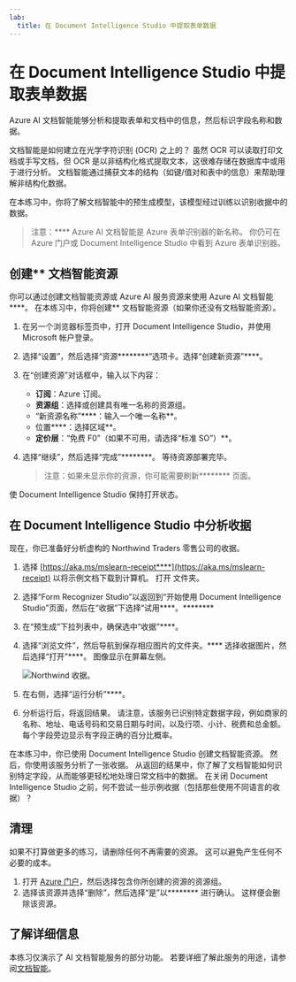 ```yaml
---
lab:
  title: 在 Document Intelligence Studio 中提取表单数据
---
```


# 在 Document Intelligence Studio 中提取表单数据

Azure AI 文档智能能够分析和提取表单和文档中的信息，然后标识字段名称和数据。 

文档智能是如何建立在光学字符识别 (OCR) 之上的？ 虽然 OCR 可以读取打印文档或手写文档，但 OCR 是以非结构化格式提取文本，这很难存储在数据库中或用于进行分析。 文档智能通过捕获文本的结构（如键/值对和表中的信息）来帮助理解非结构化数据。 

在本练习中，你将了解文档智能中的预生成模型，该模型经过训练以识别收据中的数据。 

> 注意：**** Azure AI 文档智能是 Azure 表单识别器的新名称。 你仍可在 Azure 门户或 Document Intelligence Studio 中看到 Azure 表单识别器。

## 创建** 文档智能资源

你可以通过创建文档智能资源或 Azure AI 服务资源来使用 Azure AI 文档智能****。 在本练习中，你将创建** 文档智能资源（如果你还没有文档智能资源）。

1. 在另一个浏览器标签页中，打开 Document Intelligence Studio，并使用 Microsoft 帐户登录。[](https://formrecognizer.appliedai.azure.com/studio)
1. 选择“设置”，然后选择“资源********”选项卡。选择“创建新资源”****。
1. 在“创建资源”对话框中，输入以下内容：
    - **订阅**：Azure 订阅。
    - **资源组**：选择或创建具有唯一名称的资源组。
    - “新资源名称”****：输入一个唯一名称**。
    - 位置****：选择区域**。
    - **定价层**：“免费 F0”（如果不可用，请选择“标准 SO”）**。
1. 选择“继续”，然后选择“完成”********。 等待资源部署完毕。

    >注意：如果未显示你的资源，你可能需要刷新******** 页面。

使 Document Intelligence Studio 保持打开状态。

## 在 Document Intelligence Studio 中分析收据

现在，你已准备好分析虚构的 Northwind Traders 零售公司的收据。

1. 选择 [https://aka.ms/mslearn-receipt****](https://aka.ms/mslearn-receipt) 以将示例文档下载到计算机。 打开  文件夹。 
1. 选择“Form Recognizer Studio”以返回到“开始使用 Document Intelligence Studio”页面，然后在“收据”下选择“试用****。********
1. 在“预生成”下拉列表中，确保选中“收据”****。
1. 选择“浏览文件”，然后导航到保存相应图片的文件夹。**** 选择收据图片，然后选择“打开”****。 图像显示在屏幕左侧。

    ![Northwind 收据。](media/document-intelligence/northwind-receipt.jpg)

1. 在右侧，选择“运行分析”****。
1. 分析运行后，将返回结果。 请注意，该服务已识别特定数据字段，例如商家的名称、地址、电话号码和交易日期与时间，以及行项、小计、税费和总金额。 每个字段旁边显示有字段正确的百分比概率。

在本练习中，你已使用 Document Intelligence Studio 创建文档智能资源。 然后，你使用该服务分析了一张收据。 从返回的结果中，你了解了文档智能如何识别特定字段，从而能够更轻松地处理日常文档中的数据。 在关闭 Document Intelligence Studio 之前，何不尝试一些示例收据（包括那些使用不同语言的收据）？

## 清理

如果不打算做更多的练习，请删除任何不再需要的资源。 这可以避免产生任何不必要的成本。

1. 打开 [Azure 门户]( https://portal.azure.com)，然后选择包含你所创建的资源的资源组。
1. 选择该资源并选择“删除”，然后选择“是”以******** 进行确认。 这样便会删除该资源。

## 了解详细信息

本练习仅演示了 AI 文档智能服务的部分功能。 若要详细了解此服务的用途，请参阅[文档智能](https://learn.microsoft.com/azure/ai-services/document-intelligence/overview?view=doc-intel-3.1.0)。
